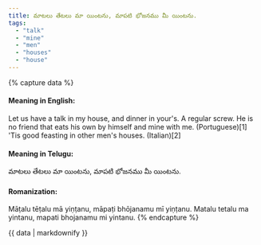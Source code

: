 ```yaml
---
title: మాటలు తేటలు మా యింటను, మాపటి భోజనము మీ యింటను.
tags:
  - "talk"
  - "mine"
  - "men"
  - "houses"
  - "house"
---
```


{% capture data %}
#### Meaning in English:
Let us have a talk in my house, and dinner in your's.
A regular screw.
He is no friend that eats his own by himself and mine with me. (Portuguese)[1]
'Tis good feasting in other men's houses. (Italian)[2]

#### Meaning in Telugu:
మాటలు తేటలు మా యింటను, మాపటి భోజనము మీ యింటను.

#### Romanization:
Māṭalu tēṭalu mā yiṇṭanu, māpaṭi bhōjanamu mī yiṇṭanu.
Matalu tetalu ma yintanu, mapati bhojanamu mi yintanu.
{% endcapture %}

{{ data | markdownify }}

